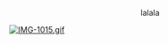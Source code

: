 <p align="center">
lalala

[![IMG-1015.gif](https://i.postimg.cc/Y2J8kV8F/IMG-1015.gif)](https://postimg.cc/Jt5j5pf7)
